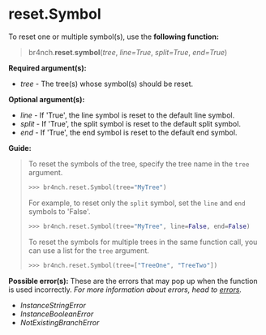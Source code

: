 # reset.Symbol

To reset one or multiple symbol(s), use the **following function:**

> br4nch.**reset**.**symbol**(*tree*, *line=True*, *split=True*, *end=True*)

**Required argument(s):**

- *tree* - The tree(s) whose symbol(s) should be reset.

**Optional argument(s):**

- *line* - If 'True', the line symbol is reset to the default line symbol.
- *split* - If 'True', the split symbol is reset to the default split symbol.
- *end* - If 'True', the end symbol is reset to the default end symbol.

**Guide:**

> To reset the symbols of the tree, specify the tree name in the `tree` argument.
>
> ```python
> >>> br4nch.reset.Symbol(tree="MyTree")
> ```
>
> For example, to reset only the `split` symbol, set the `line` and `end` symbols to 'False'.
>
> ```python
> >>> br4nch.reset.Symbol(tree="MyTree", line=False, end=False)
> ```
>
> To reset the symbols for multiple trees in the same function call, you can use a list for the `tree` argument.
>
> ```python
> >>> br4nch.reset.Symbol(tree=["TreeOne", "TreeTwo"])
> ```

**Possible error(s):**
These are the errors that may pop up when the function is used incorrectly.
*For more information about errors, head to [errors](../../guides/errors.md).*

- *InstanceStringError*
- *InstanceBooleanError*
- *NotExistingBranchError*

